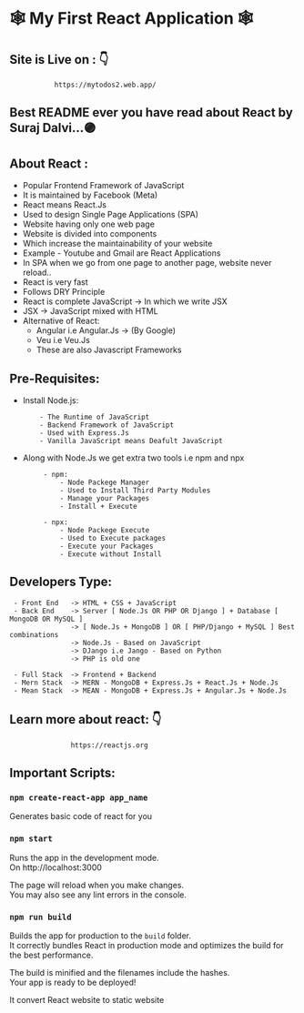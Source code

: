   # 🕸️ My First React Application 🕸️

## Site is Live on : 👇
               https://mytodos2.web.app/
               
##  Best  README  ever you have read about React by Suraj Dalvi...🟣


## About React :
  
  - Popular Frontend Framework of JavaScript
  - It is maintained by Facebook (Meta)
  - React means React.Js
  - Used to design Single Page Applications (SPA)
  - Website having only one web page
  - Website is divided into components
  - Which increase the maintainability of your website
  - Example - Youtube and Gmail are React Applications
  - In SPA when we go from one page to another page, website never reload..
  - React is very fast 
  - Follows DRY Principle
  - React is complete JavaScript -> In which we write JSX
  - JSX -> JavaScript mixed with HTML
  - Alternative of React:
       - Angular  i.e  Angular.Js -> (By Google)
       - Veu  i.e  Veu.Js
       - These are also Javascript Frameworks
  
## Pre-Requisites:
   
   - Install Node.js:
   
             - The Runtime of JavaScript
             - Backend Framework of JavaScript
             - Used with Express.Js
             - Vanilla JavaScript means Deafult JavaScript
            
   - Along with Node.Js we get extra two tools i.e npm and npx
             
              - npm:
                  - Node Packege Manager
                  - Used to Install Third Party Modules
                  - Manage your Packages
                  - Install + Execute
                  
              - npx: 
                  - Node Packege Execute
                  - Used to Execute packages
                  - Execute your Packages
                  - Execute without Install 
    
## Developers Type:
     - Front End   -> HTML + CSS + JavaScript
     - Back End    -> Server [ Node.Js OR PHP OR Django ] + Database [ MongoDB OR MySQL ] 
                   -> [ Node.Js + MongoDB ] OR [ PHP/Django + MySQL ] Best combinations
                   -> Node.Js - Based on JavaScript
                   -> DJango i.e Jango - Based on Python
                   -> PHP is old one
                   
     - Full Stack  -> Frontend + Backend
     - Mern Stack  -> MERN - MongoDB + Express.Js + React.Js + Node.Js
     - Mean Stack  -> MEAN - MongoDB + Express.Js + Angular.Js + Node.Js

## Learn more about react:  👇
                   https://reactjs.org
               
               
## Important Scripts:

### `npm create-react-app app_name`

Generates basic code of react for you

### `npm start`

Runs the app in the development mode.\
On http://localhost:3000

The page will reload when you make changes.\
You may also see any lint errors in the console.


### `npm run build`

Builds the app for production to the `build` folder.\
It correctly bundles React in production mode and optimizes the build for the best performance.

The build is minified and the filenames include the hashes.\
Your app is ready to be deployed!

It convert React website to static website



